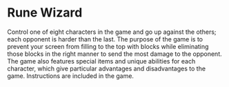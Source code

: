 Rune Wizard
===========

Control one of eight characters in the game and go up against the others; each opponent is harder than the last. The purpose of the game is to prevent your screen from filling to the top with blocks while eliminating those blocks in the right manner to send the most damage to the opponent. The game also features special items and unique abilities for each character, which give particular advantages and disadvantages to the game. Instructions are included in the game.
